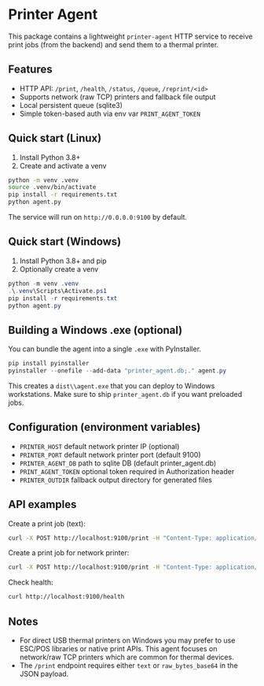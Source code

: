 # Printer Agent

This package contains a lightweight `printer-agent` HTTP service to receive print jobs (from the backend) and send them to a thermal printer.

## Features
- HTTP API: `/print`, `/health`, `/status`, `/queue`, `/reprint/<id>`
- Supports network (raw TCP) printers and fallback file output
- Local persistent queue (sqlite3)
- Simple token-based auth via env var `PRINT_AGENT_TOKEN`

## Quick start (Linux)

1. Install Python 3.8+
2. Create and activate a venv

```bash
python -m venv .venv
source .venv/bin/activate
pip install -r requirements.txt
python agent.py
```

The service will run on `http://0.0.0.0:9100` by default.

## Quick start (Windows)

1. Install Python 3.8+ and pip
2. Optionally create a venv

```powershell
python -m venv .venv
.\.venv\Scripts\Activate.ps1
pip install -r requirements.txt
python agent.py
```

## Building a Windows .exe (optional)

You can bundle the agent into a single `.exe` with PyInstaller.

```powershell
pip install pyinstaller
pyinstaller --onefile --add-data "printer_agent.db;." agent.py
```

This creates a `dist\\agent.exe` that you can deploy to Windows workstations. Make sure to ship `printer_agent.db` if you want preloaded jobs.

## Configuration (environment variables)
- `PRINTER_HOST` default network printer IP (optional)
- `PRINTER_PORT` default network printer port (default 9100)
- `PRINTER_AGENT_DB` path to sqlite DB (default printer_agent.db)
- `PRINT_AGENT_TOKEN` optional token required in Authorization header
- `PRINTER_OUTDIR` fallback output directory for generated files

## API examples

Create a print job (text):

```bash
curl -X POST http://localhost:9100/print -H "Content-Type: application/json" -d '{"text":"Ticket #42\\nMerci"}'
```

Create a print job for network printer:

```bash
curl -X POST http://localhost:9100/print -H "Content-Type: application/json" -d '{"text":"Hello","printer":{"host":"192.168.1.55","port":9100}}'
```

Check health:

```bash
curl http://localhost:9100/health
```

## Notes
- For direct USB thermal printers on Windows you may prefer to use ESC/POS libraries or native print APIs. This agent focuses on network/raw TCP printers which are common for thermal devices.
- The `/print` endpoint requires either `text` or `raw_bytes_base64` in the JSON payload.

